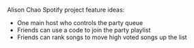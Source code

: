 Alison Chao
Spotify project feature ideas:
- One main host who controls the party queue
- Friends can use a code to join the party playlist
- Friends can rank songs to move high voted songs up the list
